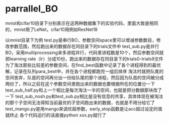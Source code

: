 # parrallel_BO
mnist和cifar10目录下分别表示在这两种数据集下的实验代码，里面大致是相同的，mnist用了LeNet，cifar10用例如ResNet18

以mnist目录下为例
test.py是串行BO，参数空间space里可以增减参数数目，修改参数范围，然后跑出来的数据存在同目录下的trials文件中
test_sub.py是并行BO，采用multiprocessing来多进程并行，代码里进程数是10个，然后参数空间就把learning rate（lr）分成10份，跑出来的数据存在同目录下的trials0-trials9文件
为了淘汰那些比较差的参数空间，在find_best函数中记录了各个进程得到的最优解，记录在队列para_best中，并在各个进程都跑完一组后排序
淘汰时就把队尾的空间舍弃，队首的空间再分出一份给队尾的那个进程，然后因为队首的空间被分成两份了，所以之前在这个参数空间里跑出来的数据也要根据所在的位置分一下
test_sub_half.py和上一个相比是每次淘汰一半的空间，也就是把分数据那块改了一下
test_sub_nosh.py和test_sub.py相比是没有信息的共享，具体体现在被淘汰的那个子空间无法得知当前最优的子空间跑出来的数据，也就是不用分给它了
test_mango.py是用mango来调优超参数，early_stop函数是让acc超过设定的值就终止
各个代码运行的话直接python xxx.py就行了
